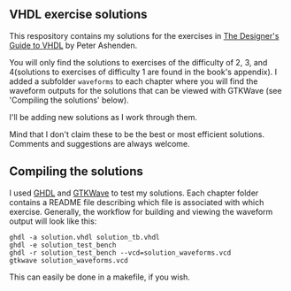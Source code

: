 ## VHDL exercise solutions

This respository contains my solutions for the exercises in
[The Designer's Guide to VHDL](https://www.elsevier.com/books/the-designers-guide-to-vhdl/ashenden/978-0-12-088785-9)
by Peter Ashenden.

You will only find the solutions to exercises of the difficulty of 2, 3,
and 4(solutions to exercises of difficulty 1 are found in the book's appendix).
I added a subfolder `waveforms` to each chapter where you will find the
waveform outputs for the solutions that can be viewed with GTKWave
(see 'Compiling the solutions' below).

I'll be adding new solutions as I work through them.

Mind that I don't claim these to be the best or most efficient solutions.
Comments and suggestions are always welcome.

## Compiling the solutions

I used [GHDL](https://github.com/ghdl/ghdl) and [GTKWave](http://gtkwave.sourceforge.net) to test my solutions. Each chapter folder contains a README file describing which file
is associated with which exercise. Generally,
the workflow for building and viewing the waveform output will look like this:
```
ghdl -a solution.vhdl solution_tb.vhdl
ghdl -e solution_test_bench
ghdl -r solution_test_bench --vcd=solution_waveforms.vcd
gtkwave solution_waveforms.vcd
```
This can easily be done in a makefile, if you wish.
